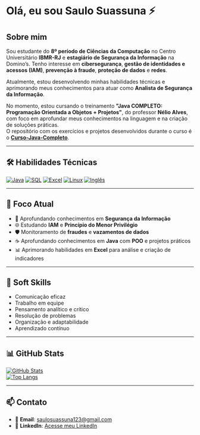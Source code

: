 # Olá, eu sou Saulo Suassuna ⚡

## Sobre mim  
Sou estudante do **8º período de Ciências da Computação** no Centro Universitário **IBMR-RJ** e **estagiário de Segurança da Informação** na Domino’s. Tenho interesse em **cibersegurança**, **gestão de identidades e acessos (IAM)**, **prevenção à fraude**, **proteção de dados** e **redes**.  

Atualmente, estou desenvolvendo minhas habilidades técnicas e aprimorando meus conhecimentos para atuar como **Analista de Segurança da Informação**.  

No momento, estou cursando o treinamento **"Java COMPLETO: Programação Orientada a Objetos + Projetos"**, do professor **Nélio Alves**, com foco em aprofundar meus conhecimentos na linguagem e na criação de soluções práticas.  
O repositório com os exercícios e projetos desenvolvidos durante o curso é o [**Curso-Java-Completo**](https://github.com/suassunasaulo/Curso-Java-Completo).  

---

## 🛠️ Habilidades Técnicas  
[![Java](https://img.shields.io/badge/Java-Em%20Aprendizado-ED8B00?style=for-the-badge&logo=java&logoColor=white)]()
[![SQL](https://img.shields.io/badge/SQL-Intermediário-4479A1?style=for-the-badge&logo=postgresql&logoColor=white)]()
[![Excel](https://img.shields.io/badge/Excel-Intermediário-217346?style=for-the-badge&logo=microsoft-excel&logoColor=white)]()
[![Linux](https://img.shields.io/badge/Linux-Básico-FCC624?style=for-the-badge&logo=linux&logoColor=black)]()
[![Inglês](https://img.shields.io/badge/Inglês-Intermediário-007396?style=for-the-badge&logo=google-translate&logoColor=white)]()

---

## 🎯 Foco Atual  
- 🔐 Aprofundando conhecimentos em **Segurança da Informação**  
- 🌐 Estudando **IAM** e **Princípio do Menor Privilégio**  
- 🛡️ Monitoramento de **fraudes** e **vazamentos de dados**  
- ☕ Aprofundando conhecimentos em **Java** com **POO** e projetos práticos  
- 📊 Aprimorando habilidades em **Excel** para análise e criação de indicadores  

---

## 🤝 Soft Skills  
- Comunicação eficaz  
- Trabalho em equipe  
- Pensamento analítico e crítico  
- Resolução de problemas  
- Organização e adaptabilidade  
- Aprendizado contínuo  

---

## 📊 GitHub Stats  
[![GitHub Stats](https://github-readme-stats.vercel.app/api?username=suassunasaulo&show_icons=true&theme=radical)](https://github.com/suassunasaulo)  
[![Top Langs](https://github-readme-stats.vercel.app/api/top-langs/?username=suassunasaulo&layout=compact&theme=radical)](https://github.com/suassunasaulo)

---

## 📫 Contato  
- 📧 **Email**: [saulosuassuna123@gmail.com](mailto:saulosuassuna123@gmail.com)  
- 💼 **LinkedIn**: [Acesse meu LinkedIn](https://www.linkedin.com/in/saulo-suassuna)
